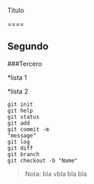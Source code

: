 Titulo

====

## Segundo

###Tercero

*lista 1

*lista 2

```
git init
git help
git status
git add
git commit -m
"message"
git log
git diff
git branch
git checkout -b "Name"
```
> Nota: bla vbla bla bla